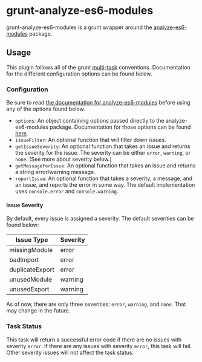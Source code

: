 # grunt-analyze-es6-modules

grunt-analyze-es6-modules is a grunt wrapper around the [analyze-es6-modules](https://github.com/sproutsocial/analyze-es6-modules) package.

## Usage

This plugin follows all of the grunt [multi-task](http://gruntjs.com/creating-tasks#multi-tasks) conventions. Documentation for the different configuration options can be found below.

### Configuration

Be sure to read [the documentation for analyze-es6-modules](https://github.com/sproutsocial/analyze-es6-modules) before using any of the options found below. 

- `options`: An object containing options passed directly to the analyze-es6-modules package. Documentation for those options can be found [here](https://github.com/sproutsocial/analyze-es6-modules#configuration).
- `issueFilter`: An optional function that will filter down issues.
- `getIssueSeverity`: An optional function that takes an issue and returns the severity for the issue. The severity can be either `error`, `warning`, or `none`. (See more about severity below.)
- `getMessageForIssue`: An optional function that takes an issue and returns a string error/warning message.
- `reportIssue`: An optional function that takes a severity, a message, and an issue, and reports the error in some way. The default implementation uses `console.error` and `console.warning`.

#### Issue Severity

By default, every issue is assigned a severity. The default severities can be found below:

| Issue Type | Severity |
|---|---|
| missingModule | error |
| badImport | error |
| duplicateExport | error |
| unusedModule | warning |
| unusedExport | warning |

As of now, there are only three severities: `error`, `warning`, and `none`. That may change in the future.

### Task Status

This task will return a successful error code if there are no issues with severity `error`. If there are any issues with severity `error`, this task will fail. Other severity issues will not affect the task status.